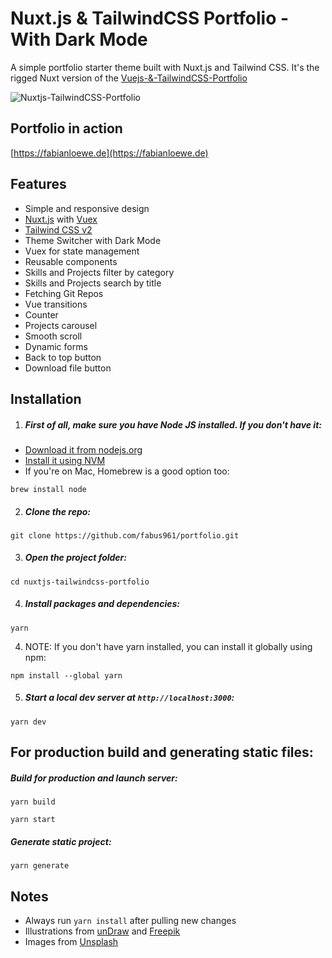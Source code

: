 # Nuxt.js & TailwindCSS Portfolio - With Dark Mode

A simple portfolio starter theme built with Nuxt.js and Tailwind CSS. It's the rigged Nuxt version of the [Vuejs-&-TailwindCSS-Portfolio](https://github.com/realstoman/vuejs-tailwindcss-portfolio)

![Nuxtjs-TailwindCSS-Portfolio](https://imgur.com/BqgCFLb.jpg)

## Portfolio in action

[https://fabianloewe.de](https://fabianloewe.de)

## Features

- Simple and responsive design
- [Nuxt.js](https://nuxtjs.org) with [Vuex](https://vuex.vuejs.org/)
- [Tailwind CSS v2](https://tailwindcss.com)
- Theme Switcher with Dark Mode
- Vuex for state management
- Reusable components
- Skills and Projects filter by category
- Skills and Projects search by title
- Fetching Git Repos
- Vue transitions
- Counter
- Projects carousel
- Smooth scroll
- Dynamic forms
- Back to top button
- Download file button

## Installation

1. ##### First of all, make sure you have Node JS installed. If you don't have it:

- [Download it from nodejs.org](https://nodejs.org)
- [Install it using NVM ](https://github.com/nvm-sh/nvm)
- If you're on Mac, Homebrew is a good option too:

```
brew install node
```

2. ##### Clone the repo:

```
git clone https://github.com/fabus961/portfolio.git
```

3. ##### Open the project folder:

```
cd nuxtjs-tailwindcss-portfolio
```

4. ##### Install packages and dependencies:

```
yarn
```

4. NOTE: If you don't have yarn installed, you can install it globally using npm:

```
npm install --global yarn
```

5. ##### Start a local dev server at `http://localhost:3000`:

```
yarn dev
```

## For production build and generating static files:

##### Build for production and launch server:

```
yarn build
```

```
yarn start
```

##### Generate static project:

```
yarn generate
```

## Notes

- Always run `yarn install` after pulling new changes
- Illustrations from [unDraw](https://undraw.co) and [Freepik](https://freepik.com)
- Images from [Unsplash](https://unsplash.com)

